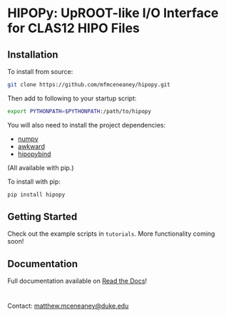 # HIPOPy: UpROOT-like I/O Interface for CLAS12 HIPO Files

## Installation

To install from source:
```bash
git clone https://github.com/mfmceneaney/hipopy.git
```

Then add to following to your startup script:
```bash
export PYTHONPATH=$PYTHONPATH:/path/to/hipopy
```
You will also need to install the project dependencies:
* [numpy](https://numpy.org)
* [awkward](https://awkward-array.readthedocs.io/en/latest/)
* [hipopybind](https://github.com/mfmceneaney/hipopybind.git)

(All available with pip.)

To install with pip:
```bash
pip install hipopy
```

## Getting Started

Check out the example scripts in `tutorials`.  More functionality coming soon!

## Documentation

Full documentation available on [Read the Docs](https://hipopy.readthedocs.io/en/latest/index.html)!

#

Contact: matthew.mceneaney@duke.edu
